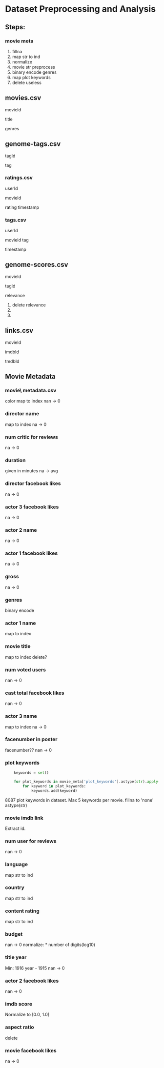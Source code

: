 # Dataset Preprocessing and Analysis

## Steps:

### movie meta
1. fillna
2. map str to ind
3. normalize
4. movie str preprocess
5. binary encode genres
6. map plot keywords
7. delete useless



## movies.csv
movieId

title

genres

## genome-tags.csv
tagId

tag

### ratings.csv
userId

movieId

rating
timestamp

### tags.csv
userId

movieId
tag

timestamp

## genome-scores.csv
movieId

tagId

relevance

1. delete relevance
2.
3.

## links.csv
movieId

imdbId

tmdbId

## Movie Metadata

### movie\ metadata.csv
color
map to index
nan -> 0

### director name
map to index
na -> 0

### num critic for reviews
na -> 0

### duration
given in minutes
na -> avg

### director facebook likes
na -> 0

### actor 3 facebook likes
na -> 0

### actor 2 name
na -> 0

### actor 1 facebook likes
na -> 0

### gross
na -> 0

### genres
binary encode

### actor 1 name
map to index

### movie title
map to index
delete?

### num voted users
nan -> 0

### cast total facebook likes
nan -> 0

### actor 3 name
map to index
na -> 0

### facenumber in poster
facenumber??
nan -> 0

### plot keywords
``` py
    keywords = set()

    for plot_keywords in movie_meta['plot_keywords'].astype(str).apply(lambda x: x.split('|')):
        for keyword in plot_keywords:
            keywords.add(keyword)
```
8087 plot keywords in dataset.
Max 5 keywords per movie.
fillna to 'none'
astype(str)

### movie imdb link
Extract id.

### num user for reviews
nan -> 0

### language
map str to ind

### country
map str to ind

### content rating
map str to ind


### budget
nan -> 0
normalize:
    * number of digits(log10)


### title year
Min: 1916
year - 1915
nan -> 0


### actor 2 facebook likes
nan -> 0


### imdb score
Normalize to [0.0, 1.0]


### aspect ratio
delete

### movie facebook likes
na -> 0


